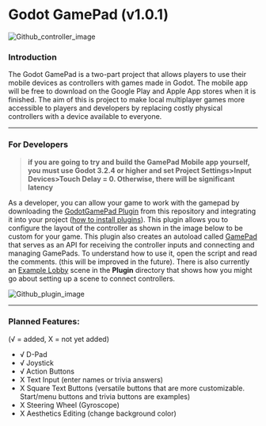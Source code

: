  # Godot GamePad (v1.0.1)

![Github_controller_image](https://user-images.githubusercontent.com/63984796/107990013-565b6e00-6f88-11eb-873e-56191d0348a8.png)
### Introduction
The Godot GamePad is a two-part project that allows players to use their mobile devices as controllers with games made in Godot.  The mobile app will be
free to download on the Google Play and Apple App stores when it is finished.  The aim of this is project to make local multiplayer games more accessible to players and developers by replacing costly physical controllers with a device available to everyone.

___

### For Developers
> **if you are going to try and build the GamePad Mobile app yourself, you must use Godot 3.2.4 or higher and set Project Settings>Input Devices>Touch Delay = 0.  Otherwise, there will be significant latency**

As a developer, you can allow your game to work with the gamepad by downloading the [GodotGamePad Plugin](https://github.com/ACB-prgm/Godot_GamePad/tree/main/Plugin) from this repository and integrating it into your project ([how to install plugins](https://docs.godotengine.org/en/stable/tutorials/plugins/editor/installing_plugins.html)).  This plugin allows you to configure the layout of the controller as shown in the image below to be custom for your game.  This plugin also creates an autoload called [GamePad](https://github.com/ACB-prgm/Godot_GamePad/blob/main/PluginTest/addons/GodotGamePad/Networking/GamePad.gd) that serves as an API for receiving the controller inputs and connecting and managing GamePads.  To understand how to use it, open the script and read the comments. (this will be improved in the future).  There is also currently an [Example Lobby](https://github.com/ACB-prgm/Godot_GamePad/tree/main/Plugin/ExampleLobby) scene in the **Plugin** directory that shows how you might go about setting up a scene to connect controllers.

![Github_plugin_image](https://user-images.githubusercontent.com/63984796/107985163-68d0aa00-6f7e-11eb-9354-33b23a0c3f0b.png)

___

### Planned Features:
(√ = added, X = not yet added)
- √ D-Pad
- √ Joystick
- √ Action Buttons
- X Text Input (enter names or trivia answers)
- X Square Text Buttons (versatile buttons that are more customizable. Start/menu buttons and trivia buttons are examples)
- X Steering Wheel (Gyroscope)
- X Aesthetics Editing (change background color)
